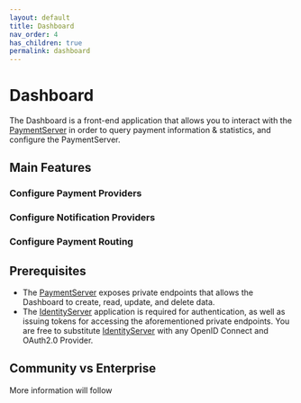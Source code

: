 ```yaml
---
layout: default
title: Dashboard
nav_order: 4
has_children: true
permalink: dashboard
---
```


# Dashboard

The Dashboard is a front-end application that allows you to interact with the [PaymentServer](PaymentServer.md) in order to query payment information &amp; statistics, and configure the PaymentServer.

## Main Features

### Configure Payment Providers

### Configure Notification Providers

### Configure Payment Routing

## Prerequisites
- The [PaymentServer](/paymentserver/readme.md) exposes private endpoints that allows the Dashboard to create, read, update, and delete data.
- The [IdentityServer](/identityserver/readme.md) application is required for authentication, as well as issuing tokens for accessing the aforementioned private endpoints. You are free to substitute [IdentityServer](/identityserver/readme.md) with any OpenID Connect and OAuth2.0 Provider.

## Community vs Enterprise
More information will follow

